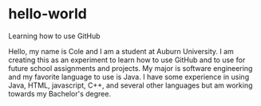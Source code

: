 # hello-world
Learning how to use GitHub

Hello, my name is Cole and I am a student at Auburn University. I am creating this as an experiment to learn how to use GitHub and to use for future school assignments and projects. My major is software engineering and my favorite language to use is Java. I have some experience in using Java, HTML, javascript, C++, and several other languages but am working towards my Bachelor's degree. 
